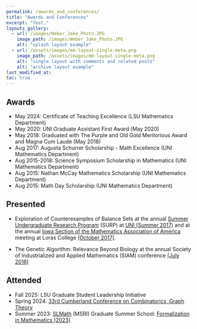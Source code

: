 ```yaml
---
permalink: /awards_and_conferences/
title: "Awards and Conferences"
excerpt: "Test."
layouts_gallery:
  - url: /images/Weber_Jake_Photo.JPG
    image_path: /images/Weber_Jake_Photo.JPG
    alt: "splash layout example"
  - url: /assets/images/mm-layout-single-meta.png
    image_path: /assets/images/mm-layout-single-meta.png
    alt: "single layout with comments and related posts"
    alt: "archive layout example"
last_modified_at: 
toc: true
---
```


## Awards

- May 2024: Certificate of Teaching Excellence (LSU Mathematics Department)
- May 2020: UNI Graduate Assistant First Award (May 2020)
- May 2018: Graduated with The Purple and Old Gold Meritorious Award and Magna Cum Laude (May 2018)
- Aug 2017: Augusta Schurrer Scholarship - Math Excellence (UNI Mathematics Department)
- Aug 2015-2018: Science Symposium Scholarship in Mathematics (UNI Mathematics Department)
- Aug 2015: Nathan McCay Mathematics Scholarship (UNI Mathematics Department)
- Aug 2015: Math Day Scholarship (UNI Mathematics Department)

## Presented
- Exploration of Counterexamples of Balance Sets at the annual [Summer Undergraduate Research Program](https://scholarworks.uni.edu/surp/) (SURP) at [UNI (Summer 2017)](https://scholarworks.uni.edu/surp_programs/3/) and at the annual [Iowa Section of the Mathematics Association of America](https://www.iowa.maa.org) meeting at Loras College [(October 2017)](http://sections.maa.org/iowa/db/index.php/session/printSchedule).

- The Genetic Algorithm: Relevance Beyond Biology at the annual Society of Industrialized and Applied Mathematics (SIAM) conference [(July 2016)](https://meetings.siam.org/sess/dsp_programsess.cfm?SESSIONCODE=60178)

## Attended

- Fall 2025: LSU Graduate Student Leadership Initiative
- Spring 2024: [33rd Cumberland Conference on Combinatorics, Graph Theory](https://www.math.msstate.edu/cumberland-conference-2024)
- Summer 2023: [SLMath](https://www.slmath.org) (MSRI) Graduate Summer School: [Formalization in Mathematics (2023)](https://www.slmath.org/summer-schools/1021)
